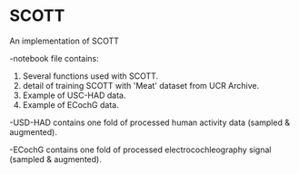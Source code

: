 # SCOTT
An implementation of SCOTT

-notebook file contains: 
   1) Several functions used with SCOTT.
   2) detail of training SCOTT with 'Meat' dataset from UCR Archive.
   3) Example of USC-HAD data. 
   4) Example of ECochG data.
   
-USD-HAD contains one fold of processed human activity data (sampled & augmented).

-ECochG contains one fold of processed electrocochleography signal (sampled & augmented).
